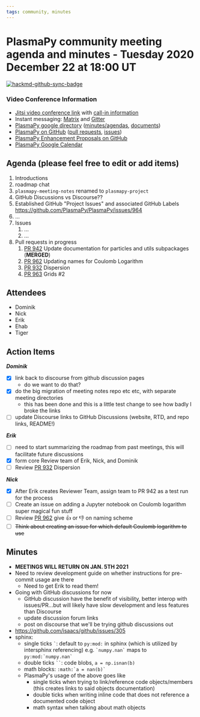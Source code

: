 ```yaml
---
tags: community, minutes
---
```


# PlasmaPy community meeting agenda and minutes - Tuesday 2020 December 22 at 18:00 UT

[![hackmd-github-sync-badge](https://hackmd.io/kX-urpoKTeCg7RsVkW30XA/badge)](https://hackmd.io/kX-urpoKTeCg7RsVkW30XA)

### Video Conference Information
* [Jitsi video conference link](https://meet.jit.si/plasmapy) with [call-in information](https://meet.jit.si/static/dialInInfo.html?room=plasmapy) 
* Instant messaging: [Matrix](https://app.element.io/#/room/#plasmapy:openastronomy.org) and [Gitter](https://gitter.im/PlasmaPy/Lobby)
* [PlasmaPy google directory](https://drive.google.com/drive/folders/0ByPG8nie6fTPMEIxTlZLZjdjYms?usp=sharing) ([minutes/agendas](https://drive.google.com/drive/folders/0ByPG8nie6fTPV1FQUEkzMTgtRTg?usp=sharing), [documents](https://drive.google.com/drive/folders/0ByPG8nie6fTPYzk2TEhTa1N6R0U?usp=sharing))
* [PlasmaPy on GitHub](https://github.com/PlasmaPy/plasmapy) ([pull requests](https://github.com/PlasmaPy/plasmapy/pulls), [issues](https://github.com/PlasmaPy/plasmapy/issues))
* [PlasmaPy Enhancement Proposals on GitHub](https://github.com/PlasmaPy/PlasmaPy-PLEPs) 
* [PlasmaPy Google Calendar](https://calendar.google.com/calendar?cid=bzVsb3ZkcW0zaWxsam00ZTlrMDd2cmw5bWdAZ3JvdXAuY2FsZW5kYXIuZ29vZ2xlLmNvbQ)

## Agenda (please feel free to edit or add items)

1. Introductions
2. roadmap chat
3. `plasmapy-meeting-notes` renamed to `plasmapy-project`
4. GitHub Discussions vs Discourse??
5. Established GitHub "Project Issues" and associated GitHub Labels https://github.com/PlasmaPy/PlasmaPy/issues/964
6. ...
7. Issues
    1. ...
    2. ...
8. Pull requests in progress 
    1. [PR 942](https://github.com/PlasmaPy/PlasmaPy/pull/942) Update documentation for particles and utils subpackages (**MERGED**)
    2. [PR 962](https://github.com/PlasmaPy/PlasmaPy/pull/962) Updating names for Coulomb Logarithm
    3. [PR 932](https://github.com/PlasmaPy/PlasmaPy/pull/932) Dispersion
    4. [PR 963](https://github.com/PlasmaPy/PlasmaPy/pull/963) Grids #2
    
## Attendees

* Dominik
* Nick
* Erik
* Ehab
* Tiger

## Action Items

***Dominik***
- [x] link back to discourse from github discussion pages
    - do we want to do that?
- [x] do the big migration of meeting notes repo etc etc, with separate meeting directories
    * this has been done and this is a little test change to see how badly I broke the links
- [ ] update Discourse links to GitHub Discussions (website, RTD, and repo links, README!)

***Erik***
- [ ] need to start summarizing the roadmap from past meetings, this will facilitate future discussions
- [x] form core Review team of Erik, Nick, and Dominik
- [ ] Review [PR 932](https://github.com/PlasmaPy/PlasmaPy/pull/932) Dispersion

***Nick***
- [x] After Erik creates Reviewer Team, assign team to PR 942 as a test run for the process
- [ ] Create an issue on adding a Jupyter notebook on Coulomb logarithm super magical fun stuff
- [ ] Review [PR 962](https://github.com/PlasmaPy/PlasmaPy/pull/962) give 👍 or 👎 on naming scheme
- [ ] ~~Think about creating an issue for which default Coulomb logarithm to use~~

## Minutes

* **MEETINGS WILL RETURN ON JAN. 5TH 2021**
* Need to review development guide on whether instructions for pre-commit usage are there
    * Need to get Erik to read them!
* Going with GitHub discussions for now
    * GitHub discussion have the benefit of visibility, better interop with issues/PR...but will likely have slow development and less features than Discourse
    * update discussion forum links
    * post on discourse that we'll be trying github discussions out
* https://github.com/isaacs/github/issues/305
* sphinx:
    * single ticks `` ` ``: default to `py:mod:` in sphinx (which is utilized by intersphinx referencing)  e.g. `` `numpy.nan` `` maps to `` py:mod:`numpy.nan` ``
    * double ticks ` `` `: code blobs, ``a = np.isnan(b)``
    * math blocks: ``:math:`a = nan(b)` ``
    * PlasmaPy's usage of the above goes like
        * single ticks when trying to link/reference code objects/members (this creates links to said objects documentation)
        * double ticks when writing inline code that does not reference a documented code object
        * math syntax when talking about math objects 
